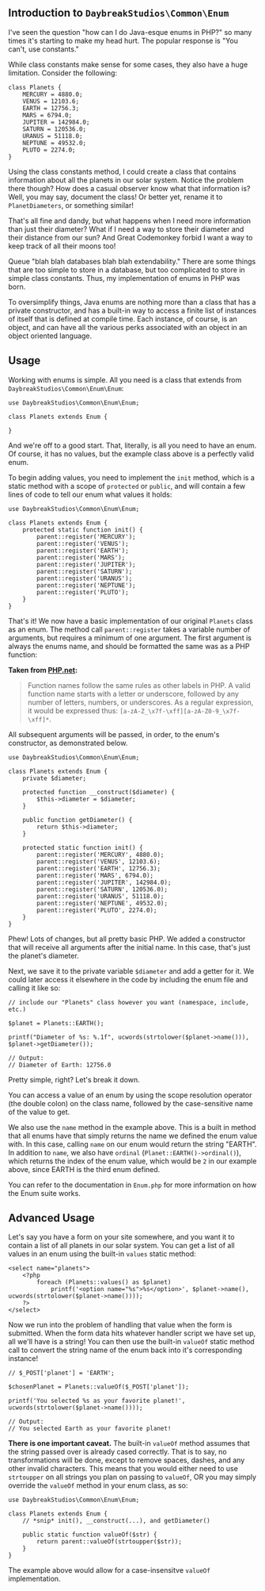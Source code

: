 ## Introduction to `DaybreakStudios\Common\Enum`

I've seen the question "how can I do Java-esque enums in PHP?" so many times it's starting to make my head hurt. The
popular response is "You can't, use constants."

While class constants make sense for some cases, they also have a huge limitation. Consider the following:

```
class Planets {
	MERCURY = 4880.0;
	VENUS = 12103.6;
	EARTH = 12756.3;
	MARS = 6794.0;
	JUPITER = 142984.0;
	SATURN = 120536.0;
	URANUS = 51118.0;
	NEPTUNE = 49532.0;
	PLUTO = 2274.0;
}
```

Using the class constants method, I could create a class that contains information about all the planets in our solar
system. Notice the problem there though? How does a casual observer know what that information is? Well, you may say,
document the class! Or better yet, rename it to `PlanetDiameters`, or something similar!

That's all fine and dandy, but what happens when I need more information than just their diameter? What if I need a way
to store their diameter and their distance from our sun? And Great Codemonkey forbid I want a way to keep track of all
their moons too!

Queue "blah blah databases blah blah extendability." There are some things that are too simple to store in a
database, but too complicated to store in simple class constants. Thus, my implementation of enums in PHP was born.

To oversimplify things, Java enums are nothing more than a class that has a private constructor, and has a built-in way
to access a finite list of instances of itself that is defined at compile time. Each instance, of course, is an object,
and can have all the various perks associated with an object in an object oriented language.

## Usage

Working with enums is simple. All you need is a class that extends from `DaybreakStudios\Common\Enum\Enum`:

```
use DaybreakStudios\Common\Enum\Enum;

class Planets extends Enum {

}
```

And we're off to a good start. That, literally, is all you need to have an enum. Of course, it has no values, but the
example class above is a perfectly valid enum.

To begin adding values, you need to implement the `init` method, which is a static method with a scope of `protected` or
`public`, and will contain a few lines of code to tell our enum what values it holds:

```
use DaybreakStudios\Common\Enum\Enum;

class Planets extends Enum {
	protected static function init() {
		parent::register('MERCURY');
		parent::register('VENUS');
		parent::register('EARTH');
		parent::register('MARS');
		parent::register('JUPITER');
		parent::register('SATURN');
		parent::register('URANUS');
		parent::register('NEPTUNE');
		parent::register('PLUTO');
	}
}
```

That's it! We now have a basic implementation of our original `Planets` class as an enum. The method call
`parent::register` takes a variable number of arguments, but requires a minimum of one argument. The first argument is
always the enums name, and should be formatted the same was as a PHP function:

**Taken from [PHP.net](http://php.net/manual/en/functions.user-defined.php):**
> Function names follow the same rules as other labels in PHP. A valid function name starts with a letter or
> underscore, followed by any number of letters, numbers, or underscores. As a regular expression, it would be
> expressed thus: `[a-zA-Z_\x7f-\xff][a-zA-Z0-9_\x7f-\xff]*`.

All subsequent arguments will be passed, in order, to the enum's constructor, as demonstrated below.

```
use DaybreakStudios\Common\Enum\Enum;

class Planets extends Enum {
	private $diameter;

	protected function __construct($diameter) {
		$this->diameter = $diameter;
	}

	public function getDiameter() {
		return $this->diameter;
	}

	protected static function init() {
		parent::register('MERCURY', 4880.0);
		parent::register('VENUS', 12103.6);
		parent::register('EARTH', 12756.3);
		parent::register('MARS', 6794.0);
		parent::register('JUPITER', 142984.0);
		parent::register('SATURN', 120536.0);
		parent::register('URANUS', 51118.0);
		parent::register('NEPTUNE', 49532.0);
		parent::register('PLUTO', 2274.0);
	}
}
```

Phew! Lots of changes, but all pretty basic PHP. We added a constructor that will receive all arguments after the initial
name. In this case, that's just the planet's diameter.

Next, we save it to the private variable `$diameter` and add a getter for it. We could later access it elsewhere in the code
by including the enum file and calling it like so:

```
// include our "Planets" class however you want (namespace, include, etc.)

$planet = Planets::EARTH();

printf("Diameter of %s: %.1f", ucwords(strtolower($planet->name())), $planet->getDiameter());

// Output:
// Diameter of Earth: 12756.0
```

Pretty simple, right? Let's break it down.

You can access a value of an enum by using the scope resolution operator (the double colon) on the class name, followed
by the case-sensitive name of the value to get.

We also use the `name` method in the example above. This is a built in method that all enums have that simply returns the
name we defined the enum value with. In this case, calling `name` on our enum would return the string "EARTH". In addition
to `name`, we also have `ordinal` (`Planet::EARTH()->ordinal()`), which returns the index of the enum value, which would
be `2` in our example above, since EARTH is the third enum defined.

You can refer to the documentation in `Enum.php` for more information on how the Enum suite works.

## Advanced Usage

Let's say you have a form on your site somewhere, and you want it to contain a list of all planets in our solar system.
You can get a list of all values in an enum using the built-in `values` static method:

```
<select name="planets">
	<?php
		foreach (Planets::values() as $planet)
			printf('<option name="%s">%s</option>', $planet->name(), ucwords(strtolower($planet->name())));
	?>
</select>
```

Now we run into the problem of handling that value when the form is submitted. When the form data hits whatever handler
script we have set up, all we'll have is a string! You can then use the built-in `valueOf` static method call to convert
the string name of the enum back into it's corresponding instance!

```
// $_POST['planet'] = 'EARTH';

$chosenPlanet = Planets::valueOf($_POST['planet']);

printf('You selected %s as your favorite planet!', ucwords(strtolower($planet->name())));

// Output:
// You selected Earth as your favorite planet!
```

**There is one important caveat.** The built-in `valueOf` method assumes that the string passed over is already cased
correctly. That is to say, no transformations will be done, except to remove spaces, dashes, and any other invalid
characters. This means that you would either need to use `strtoupper` on all strings you plan on passing to `valueOf`,
OR you may simply override the `valueOf` method in your enum class, as so:

```
use DaybreakStudios\Common\Enum\Enum;

class Planets extends Enum {
	// *snip* init(), __construct(...), and getDiameter()

	public static function valueOf($str) {
		return parent::valueOf(strtoupper($str));
	}
}
```

The example above would allow for a case-insensitve `valueOf` implementation.